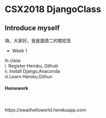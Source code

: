 <h1>CSX2018 DjangoClass</h1>

<h2>Introduce myself</h2>

<p>嗨，大家好。我是圖資二的闕宏哲</p>


<ul><li>Week 1</li></ul>
<span>In class</span><br>
<span>i.  Register Heroku, Github</span><br>
<span>ii. Install Django,Anaconda</span><br>
<span>iii.Learn Heroku,Githun</span><br>
<h4>Homework</h4><br><br
<a href="https://swaiihelloworld.herokuapp.com">https://swaiihelloworld.herokuapp.com</a>

